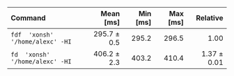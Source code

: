 | Command | Mean [ms] | Min [ms] | Max [ms] | Relative |
|:---|---:|---:|---:|---:|
| `fdf  'xonsh' '/home/alexc' -HI` | 295.7 ± 0.5 | 295.2 | 296.5 | 1.00 |
| `fd  'xonsh' '/home/alexc' -HI` | 406.2 ± 2.3 | 403.2 | 410.4 | 1.37 ± 0.01 |

